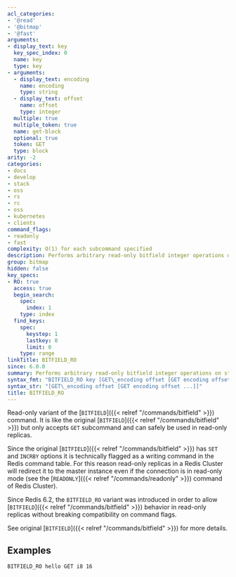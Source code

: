 ```yaml
---
acl_categories:
- '@read'
- '@bitmap'
- '@fast'
arguments:
- display_text: key
  key_spec_index: 0
  name: key
  type: key
- arguments:
  - display_text: encoding
    name: encoding
    type: string
  - display_text: offset
    name: offset
    type: integer
  multiple: true
  multiple_token: true
  name: get-block
  optional: true
  token: GET
  type: block
arity: -2
categories:
- docs
- develop
- stack
- oss
- rs
- rc
- oss
- kubernetes
- clients
command_flags:
- readonly
- fast
complexity: O(1) for each subcommand specified
description: Performs arbitrary read-only bitfield integer operations on strings.
group: bitmap
hidden: false
key_specs:
- RO: true
  access: true
  begin_search:
    spec:
      index: 1
    type: index
  find_keys:
    spec:
      keystep: 1
      lastkey: 0
      limit: 0
    type: range
linkTitle: BITFIELD_RO
since: 6.0.0
summary: Performs arbitrary read-only bitfield integer operations on strings.
syntax_fmt: "BITFIELD_RO key [GET\_encoding offset [GET encoding offset ...]]"
syntax_str: "[GET\_encoding offset [GET encoding offset ...]]"
title: BITFIELD_RO
---
```

Read-only variant of the [`BITFIELD`]({{< relref "/commands/bitfield" >}}) command.
It is like the original [`BITFIELD`]({{< relref "/commands/bitfield" >}}) but only accepts `GET` subcommand and can safely be used in read-only replicas.

Since the original [`BITFIELD`]({{< relref "/commands/bitfield" >}}) has `SET` and `INCRBY` options it is technically flagged as a writing command in the Redis command table.
For this reason read-only replicas in a Redis Cluster will redirect it to the master instance even if the connection is in read-only mode (see the [`READONLY`]({{< relref "/commands/readonly" >}}) command of Redis Cluster).

Since Redis 6.2, the `BITFIELD_RO` variant was introduced in order to allow [`BITFIELD`]({{< relref "/commands/bitfield" >}}) behavior in read-only replicas without breaking compatibility on command flags.

See original [`BITFIELD`]({{< relref "/commands/bitfield" >}}) for more details.

## Examples

```
BITFIELD_RO hello GET i8 16
```
